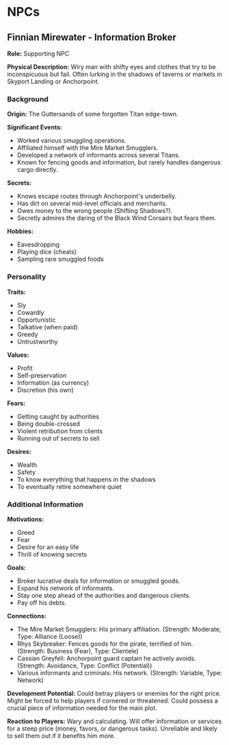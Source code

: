 # NPCs

## Finnian Mirewater - Information Broker

**Role:** Supporting NPC

**Physical Description:** Wiry man with shifty eyes and clothes that try to be inconspicuous but fail. Often lurking in the shadows of taverns or markets in Skyport Landing or Anchorpoint.

### Background

**Origin:** The Guttersands of some forgotten Titan edge-town.

**Significant Events:**
- Worked various smuggling operations.
- Affiliated himself with the Mire Market Smugglers.
- Developed a network of informants across several Titans.
- Known for fencing goods and information, but rarely handles dangerous cargo directly.

**Secrets:**
- Knows escape routes through Anchorpoint's underbelly.
- Has dirt on several mid-level officials and merchants.
- Owes money to the wrong people (Shifting Shadows?).
- Secretly admires the daring of the Black Wind Corsairs but fears them.

**Hobbies:**
- Eavesdropping
- Playing dice (cheats)
- Sampling rare smuggled foods

### Personality

**Traits:**
- Sly
- Cowardly
- Opportunistic
- Talkative (when paid)
- Greedy
- Untrustworthy

**Values:**
- Profit
- Self-preservation
- Information (as currency)
- Discretion (his own)

**Fears:**
- Getting caught by authorities
- Being double-crossed
- Violent retribution from clients
- Running out of secrets to sell

**Desires:**
- Wealth
- Safety
- To know everything that happens in the shadows
- To eventually retire somewhere quiet

### Additional Information

**Motivations:**
- Greed
- Fear
- Desire for an easy life
- Thrill of knowing secrets

**Goals:**
- Broker lucrative deals for information or smuggled goods.
- Expand his network of informants.
- Stay one step ahead of the authorities and dangerous clients.
- Pay off his debts.

**Connections:**
- The Mire Market Smugglers: His primary affiliation. (Strength: Moderate, Type: Alliance (Loose))
- Rhys Skybreaker: Fences goods for the pirate, terrified of him. (Strength: Business (Fear), Type: Clientele)
- Cassian Greyfell: Anchorpoint guard captain he actively avoids. (Strength: Avoidance, Type: Conflict (Potential))
- Various informants and criminals: His network. (Strength: Variable, Type: Network)

**Development Potential:** Could betray players or enemies for the right price. Might be forced to help players if cornered or threatened. Could possess a crucial piece of information needed for the main plot.

**Reaction to Players:** Wary and calculating. Will offer information or services for a steep price (money, favors, or dangerous tasks). Unreliable and likely to sell them out if it benefits him more.